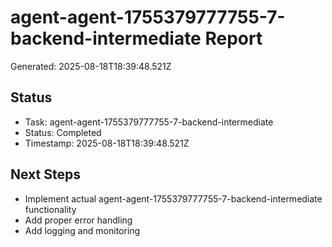# agent-agent-1755379777755-7-backend-intermediate Report

Generated: 2025-08-18T18:39:48.521Z

## Status
- Task: agent-agent-1755379777755-7-backend-intermediate
- Status: Completed
- Timestamp: 2025-08-18T18:39:48.521Z

## Next Steps
- Implement actual agent-agent-1755379777755-7-backend-intermediate functionality
- Add proper error handling
- Add logging and monitoring
